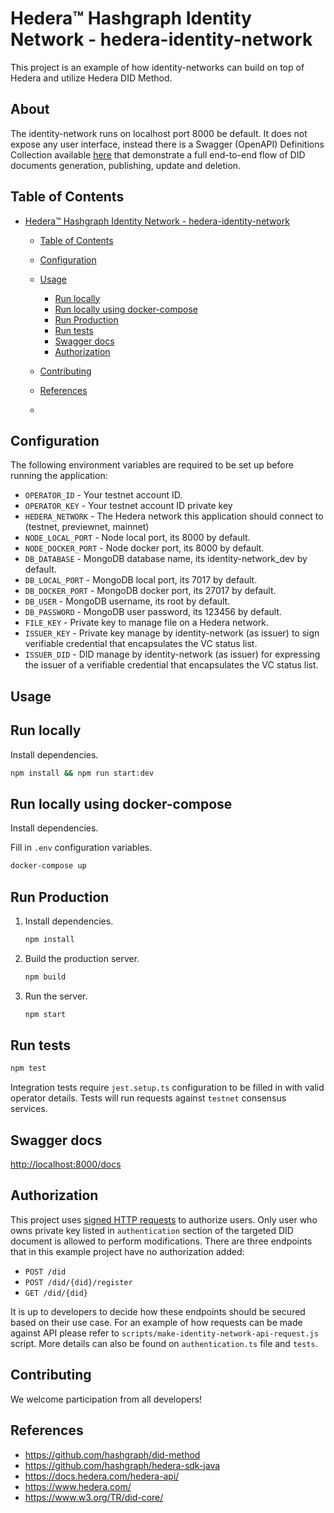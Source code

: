# Hedera™ Hashgraph Identity Network - hedera-identity-network

This project is an example of how identity-networks can build on top of Hedera and utilize Hedera DID Method.

## About

The identity-network runs on localhost port 8000 be default. It does not expose any user interface, instead there is a Swagger (OpenAPI) Definitions Collection available [here](/public/swagger.json) that demonstrate a full end-to-end flow of DID documents generation, publishing, update and deletion.

## Table of Contents

- [Hedera™ Hashgraph Identity Network - hedera-identity-network](#hedera%e2%84%a2-hashgraph-identity-network---hedera-identity-network)

  - [Table of Contents](#table-of-contents)
  - [Configuration](#configuration)
  - [Usage](#usage)
    - [Run locally](#run-locally)
    - [Run locally using docker-compose](#run-locally-using-docker-compose)
    - [Run Production](#run-production)
    - [Run tests](#run-tests)
    - [Swagger docs](#swagger-docs)
    - [Authorization](#authorization)
  - [Contributing](#contributing)
  - [References](#references)

  -

## Configuration

The following environment variables are required to be set up before running the application:

- `OPERATOR_ID` - Your testnet account ID.
- `OPERATOR_KEY` - Your testnet account ID private key
- `HEDERA_NETWORK` - The Hedera network this application should connect to (testnet, previewnet, mainnet)
- `NODE_LOCAL_PORT` - Node local port, its 8000 by default.
- `NODE_DOCKER_PORT` - Node docker port, its 8000 by default.
- `DB_DATABASE` - MongoDB database name, its identity-network_dev by default.
- `DB_LOCAL_PORT` - MongoDB local port, its 7017 by default.
- `DB_DOCKER_PORT` - MongoDB docker port, its 27017 by default.
- `DB_USER` - MongoDB username, its root by default.
- `DB_PASSWORD` - MongoDB user password, its 123456 by default.
- `FILE_KEY` - Private key to manage file on a Hedera network.
- `ISSUER_KEY` - Private key manage by identity-network (as issuer) to sign verifiable credential that encapsulates the VC status list.
- `ISSUER_DID` - DID manage by identity-network (as issuer) for expressing the issuer of a verifiable credential that encapsulates the VC status list.

## Usage

## Run locally

Install dependencies.

```sh
npm install && npm run start:dev
```

## Run locally using docker-compose

Install dependencies.

Fill in `.env` configuration variables.

```sh
docker-compose up
```

## Run Production

1. Install dependencies.

   ```sh
   npm install
   ```

2. Build the production server.

   ```sh
   npm build
   ```

3. Run the server.

   ```sh
   npm start
   ```

## Run tests

```sh
npm test
```

Integration tests require `jest.setup.ts` configuration to be filled in with valid operator details. Tests will run requests against `testnet` consensus services.

## Swagger docs

<http://localhost:8000/docs>

## Authorization

This project uses [signed HTTP requests](https://datatracker.ietf.org/doc/html/draft-ietf-httpbis-message-signatures) to authorize users. Only user who owns private key listed in `authentication` section of the targeted DID document is allowed to perform modifications.
There are three endpoints that in this example project have no authorization added:

- `POST /did`
- `POST /did/{did}/register`
- `GET /did/{did}`

It is up to developers to decide how these endpoints should be secured based on their use case.
For an example of how requests can be made against API please refer to `scripts/make-identity-network-api-request.js` script. More details can also be found on `authentication.ts` file and `tests`.

## Contributing

We welcome participation from all developers!

## References

- <https://github.com/hashgraph/did-method>
- <https://github.com/hashgraph/hedera-sdk-java>
- <https://docs.hedera.com/hedera-api/>
- <https://www.hedera.com/>
- <https://www.w3.org/TR/did-core/>

[did-method-spec]: https://github.com/hashgraph/did-method
[openapi]: https://swagger.io/specification
